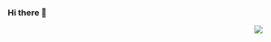 ### Hi there 👋
<img align="right" src="https://media.giphy.com/media/v1.Y2lkPTc5MGI3NjExb3FqanJibDVkeG5zeXFuMXd3YmZna3pzZGlkbmJra3U4NDBiMXgwcSZlcD12MV9pbnRlcm5hbF9naWZfYnlfaWQmY3Q9Zw/fUBR5cMBxA0ydwHy6I/giphy.gif"/>
<!--
**GustavoXCooper/GustavoXCooper** is a ✨ _special_ ✨ repository because its `README.md` (this file) appears on your GitHub profile.

Here are some ideas to get you started:

- 🔭 I’m currently working on ...
- 🌱 I’m currently learning ...
- 👯 I’m looking to collaborate on ...
- 🤔 I’m looking for help with ...
- 💬 Ask me about ...
- 📫 How to reach me: ...
- 😄 Pronouns: ...
- ⚡ Fun fact: ...
-->
